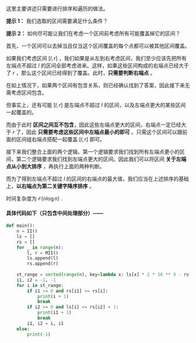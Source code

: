 这里主要讲述只需要进行排序和遍历的做法。

**提示 1：** 我们选取的区间需要满足什么条件？

**提示 2：** 如何尽可能让我们在考虑一个区间前考虑所有可能覆盖掉它的区间？

首先，一个区间可以去掉当且仅当这个区间覆盖的每个点都可以被其他区间覆盖。

如果我们考虑区间 $[l,r]$ ，我们如果是从左到右考虑区间，我们至少应该先把所有左端点不超过 $l$ 的区间全部考虑进来。这样，如果这些区间构成的右端点已经大于了 $r$ ，那么这个区间已经得到了覆盖。此时，**只需要判断右端点** 。

在如上情况下，如果两个区间有包含关系，则已经确认找到了答案，因此接下来无需考虑区间包含。

但事实上，还有可能 $[l,r]$ 是左端点不超过 $l$ 的区间，以及左端点更大的某些区间一起覆盖的。

而由于此时 **区间之间互不包含**，因此这些左端点更大的区间，右端点一定已经大于 $r$ 了，因此 **只需要考虑这些区间中左端点最小的即可** 。只需这个区间可以跟前面的区间组右端点搭配一起覆盖 $[l,r]$ 即可。

接下来我们整合上面的两个逻辑。第一个逻辑要求我们找到所有左端点更小的区间，第二个逻辑要求我们找到左端点更大的区间。因此我们可以将区间 **关于左端点从小到大排序** ，再执行上面的两种判断。

而为了得到左端点不超过 $l$ 的区间的右端点的最大值，我们应当在上述排序的基础上，**以右端点为第二关键字降序排序** 。

时间复杂度为 $\mathcal{O}(n\log n)$ .

#### 具体代码如下（只包含中间处理部分）——

```Python []
def main():
    n = II()
    ls = []
    rs = []
    for _ in range(n):
        l, r = MII()
        ls.append(l)
        rs.append(r)
    
    st_range = sorted(range(n), key=lambda x: ls[x] * 2 * 10 ** 9 - rs[x])
    i1, i2 = -1, -1
    for i in st_range:
        if i1 >= 0 and rs[i1] >= rs[i]:
            print(i + 1)
            break
        if i2 >= 0 and ls[i] <= rs[i2] + 1:
            print(i1 + 1)
            break
        i1, i2 = i, i1
    else:
        print(-1)
```